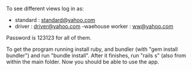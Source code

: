 To see different views log in as:
- standard : standard@yahoo.com
- driver : driver@yahoo.com
-waehouse worker : ww@yahoo.com

Password is 123123 for all of them. 

To get the program running install ruby, and bundler (with "gem install bundler") and run "bundle install". After it finishes, run "rails s" (also from within the main folder. Now you should be able to use the app.
